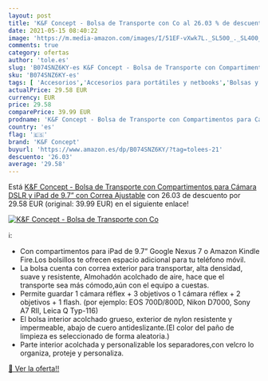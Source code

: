 ```yaml
---
layout: post
title: 'K&F Concept - Bolsa de Transporte con Co al 26.03 % de descuento'
date: 2021-05-15 08:40:22
image: 'https://m.media-amazon.com/images/I/51EF-vXwk7L._SL500_._SL400_.jpg'
comments: true
category: ofertas
author: 'tole.es'
slug: 'B074SNZ6KY-es K&F Concept - Bolsa de Transporte con Compartimentos para...'
sku: 'B074SNZ6KY-es'
tags: [ 'Accesorios','Accesorios para portátiles y netbooks','Bolsas y fundas para portátiles y netbooks','Informática','ipad','k&f concept', ]
actualPrice: 29.58 EUR
currency: EUR
price: 29.58
comparePrice: 39.99 EUR
prodname: 'K&F Concept - Bolsa de Transporte con Compartimentos para Cámara DSLR y iPad de 9.7”  con Correa Ajustable'
country: 'es'
flag: '🇪🇸'
brand: 'K&F Concept'
buyurl: 'https://www.amazon.es/dp/B074SNZ6KY/?tag=tolees-21'
descuento: '26.03'
average: '29.58'
---
```


Está [K&F Concept - Bolsa de Transporte con Compartimentos para Cámara DSLR y iPad de 9.7”  con Correa Ajustable](https://www.amazon.es/dp/B074SNZ6KY/?tag=tolees-21) con 26.03 de descuento por 29.58 EUR (original: 39.99 EUR) en el siguiente enlace!

[![K&F Concept - Bolsa de Transporte con Co](https://m.media-amazon.com/images/I/51EF-vXwk7L._SL500_._SL400_.jpg)](https://www.amazon.es/dp/B074SNZ6KY/?tag=tolees-21)

ℹ️:

- Con compartimentos para iPad de 9.7” Google Nexus 7 o Amazon Kindle Fire.Los bolsillos te ofrecen espacio adicional para tu teléfono móvil.
- La bolsa cuenta con correa exterior para transportar, alta densidad, suave y resistente, Almohadón acolchado de aire, hace que el transporte sea más cómodo,aún con el equipo a cuestas.
- Permite guardar 1 cámara réflex + 3 objetivos o 1 cámara réflex + 2 objetivos + 1 flash. (por ejemplo: EOS 700D/800D, Nikon D7000, Sony A7 RⅡ, Leica Q Typ-116)
- El bolsa interior acolchado grueso, exterior de nylon resistente y impermeable, abajo de cuero antideslizante.(El color del paño de limpieza es seleccionado de forma aleatoria.)
- Parte interior acolchada y personalizable los separadores,con velcro lo organiza, proteje y personaliza.

[🛒 Ver la oferta!!](https://www.amazon.es/dp/B074SNZ6KY/?tag=tolees-21)
